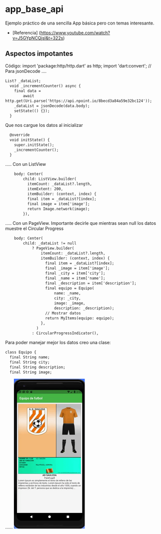# app_base_api

Ejemplo práctico de una sencilla App básica pero con temas interesante.
- [Referencia] (https://www.youtube.com/watch?v=J5GYpNCQjsI&t=322s)

## Aspectos impotantes

Código:
import 'package:http/http.dart' as http;
import 'dart:convert'; // Para jsonDecode
....
```
List? _dataList;
  void _incrementCounter() async {
    final data =
        await http.get(Uri.parse('https://api.npoint.io/8becd3a84a59e32bc124'));
    _dataList = jsonDecode(data.body);
    setState(() {});
  }
  ```

Que nos cargue los datos al inicializar
```
  @override
  void initState() {
    super.initState();
    _incrementCounter();
  }
  ```
.....
Con un ListView
```
    body: Center(
        child: ListView.builder(
          itemCount: _dataList?.length,
          itemExtent: 200,
          itemBuilder: (context, index) {
          final item = _dataList?[index];
          final image = item['image'];
          return Image.network(image);
        }),
```
.....
Con un PageView. Importante decirle que mientras sean null los datos muestre el Circular Progress
```
    body: Center(
        child: _dataList != null 
            ? PageView.builder(
                itemCount: _dataList?.length,
                itemBuilder: (context, index) {
                  final item = _dataList?[index];
                  final _image = item['image'];
                  final _city = item['city'];
                  final _name = item['name'];
                  final _description = item['description'];
                  final equipo = Equipo(
                      name: _name,
                      city: _city,
                      image: _image,
                      description: _description);
                  // Mostrar datos
                  return MyItems(equipo: equipo);
                },
              )
            : CircularProgressIndicator(),
```
Para poder manejar mejor los datos creo una clase:
```
class Equipo {
  final String name;
  final String city;
  final String description;
  final String image;
```
......
![Screenshot](/assets/images/video.gif)

